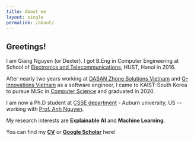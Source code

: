 ```yaml
---
title: About me
layout: single
permalink: /about/
---
```


## Greetings!

I am Giang Nguyen (or Dexter). I got B.Eng in Computer Engineering at School of [Electronics and Telecommunications](https://set.hust.edu.vn/), HUST, Hanoi in 2016.

After nearly two years working at [DASAN Zhone Solutions Vietnam](https://dasans.com/vn/about/company/) and [G-innovations Vietnam](https://ginno.com/) as a software engineer, I came to KAIST-South Korea to pursue M.Sc in [Computer Science](https://cs.kaist.ac.kr/) and graduated in 2020. 

I am now a Ph.D student at [CSSE department](https://www.eng.auburn.edu/comp/) - Auburn university, US -- working with [Prof. Anh Nguyen](https://anhnguyen.me/lab/). 

My research interests are **Explainable AI** and **Machine Learning**. 

You can find my [**CV**](https://www.dropbox.com/s/54maxqhbj7hc76b/VanGiangNguyen_resume.pdf?dl=0) or [**Google Scholar**](https://scholar.google.com/citations?user=l_kfXecAAAAJ&hl=en) here!
